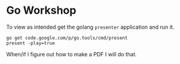 # Go Workshop

To view as intended get the golang `presenter` application and run it.

    go get code.google.com/p/go.tools/cmd/present
    present -play=true

When/if I figure out how to make a PDF I will do that.

